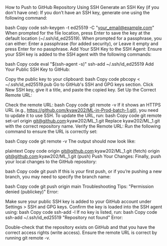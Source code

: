 How to Push to GitHub Repository Using SSH
Generate an SSH Key (if you don't have one): If you don’t have an SSH key, generate one using the following command:

bash
Copy code
ssh-keygen -t ed25519 -C "your_email@example.com"
When prompted for the file location, press Enter to save the key at the default location (~/.ssh/id_ed25519).
When prompted for a passphrase, you can either:
Enter a passphrase (for added security), or
Leave it empty and press Enter for no passphrase.
Add Your SSH Key to the SSH Agent: Ensure your SSH key is added to the SSH agent with the following commands:

bash
Copy code
eval "$(ssh-agent -s)"
ssh-add ~/.ssh/id_ed25519
Add Your Public SSH Key to GitHub:

Copy the public key to your clipboard:
bash
Copy code
pbcopy < ~/.ssh/id_ed25519.pub
Go to GitHub's SSH and GPG keys section.
Click New SSH key, give it a title, and paste the copied key.
Set Up the Correct Remote URL:

Check the remote URL:
bash
Copy code
git remote -v
If it shows an HTTPS URL (e.g., https://github.com/kyaw202/ML-in-Prod-batch-1.git), you need to update it to use SSH.
To update the URL, run:
bash
Copy code
git remote set-url origin git@github.com:kyaw202/ML_1.git
Replace kyaw202/ML_1.git with the correct repository name.
Verify the Remote URL: Run the following command to ensure the URL is correctly set:

bash
Copy code
git remote -v
The output should now look like:

plaintext
Copy code
origin  git@github.com:kyaw202/ML_1.git (fetch)
origin  git@github.com:kyaw202/ML_1.git (push)
Push Your Changes: Finally, push your local changes to the GitHub repository:

bash
Copy code
git push
If this is your first push, or if you’re pushing a new branch, you may need to specify the branch name:

bash
Copy code
git push origin main
Troubleshooting Tips:
"Permission denied (publickey)" Error:

Make sure your public SSH key is added to your GitHub account under Settings > SSH and GPG keys.
Confirm the key is loaded into the SSH agent using:
bash
Copy code
ssh-add -l
If no key is listed, run:
bash
Copy code
ssh-add ~/.ssh/id_ed25519
"Repository not found" Error:

Double-check that the repository exists on GitHub and that you have the correct access rights (write access).
Ensure the remote URL is correct by running git remote -v.